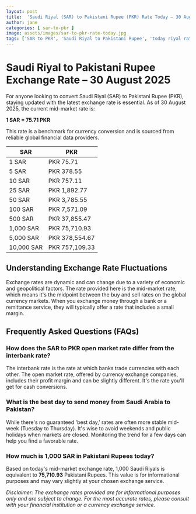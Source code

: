 ```yaml
---
layout: post
title:  'Saudi Riyal (SAR) to Pakistani Rupee (PKR) Rate Today – 30 August 2025'
author: jane
categories: [ sar-to-pkr ]
image: assets/images/sar-to-pkr-rate-today.jpg
tags: ['SAR to PKR', 'Saudi Riyal to Pakistani Rupee', 'today riyal rate in pakistan', 'saudi riyal rate', 'open market riyal rate']
---
```


# Saudi Riyal to Pakistani Rupee Exchange Rate – 30 August 2025

For anyone looking to convert Saudi Riyal (SAR) to Pakistani Rupee (PKR), staying updated with the latest exchange rate is essential. As of 30 August 2025, the current mid-market rate is:

**1 SAR = 75.71 PKR**

This rate is a benchmark for currency conversion and is sourced from reliable global financial data providers.

| SAR | PKR |
| --- | --- |
| 1 SAR | PKR 75.71 |
| 5 SAR | PKR 378.55 |
| 10 SAR | PKR 757.11 |
| 25 SAR | PKR 1,892.77 |
| 50 SAR | PKR 3,785.55 |
| 100 SAR | PKR 7,571.09 |
| 500 SAR | PKR 37,855.47 |
| 1,000 SAR | PKR 75,710.93 |
| 5,000 SAR | PKR 378,554.67 |
| 10,000 SAR | PKR 757,109.33 |


## Understanding Exchange Rate Fluctuations

Exchange rates are dynamic and can change due to a variety of economic and geopolitical factors. The rate provided here is the mid-market rate, which means it's the midpoint between the buy and sell rates on the global currency markets. When you exchange money through a bank or a remittance service, they will typically offer a rate that includes a small margin.

## Frequently Asked Questions (FAQs)

### How does the SAR to PKR open market rate differ from the interbank rate?

The interbank rate is the rate at which banks trade currencies with each other. The open market rate, offered by currency exchange companies, includes their profit margin and can be slightly different. It's the rate you'll get for cash conversions.

### What is the best day to send money from Saudi Arabia to Pakistan?

While there's no guaranteed 'best day,' rates are often more stable mid-week (Tuesday to Thursday). It's wise to avoid weekends and public holidays when markets are closed. Monitoring the trend for a few days can help you find a favorable rate.

### How much is 1,000 SAR in Pakistani Rupees today?

Based on today's mid-market exchange rate, 1,000 Saudi Riyals is equivalent to **75,710.93** Pakistani Rupees. This value is for informational purposes and may vary slightly at your chosen exchange service.



*Disclaimer: The exchange rates provided are for informational purposes only and are subject to change. For the most accurate rates, please consult with your financial institution or a currency exchange service.*
